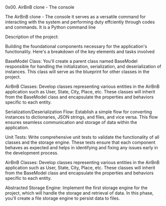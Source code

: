 0x00. AirBnB clone - The console

The AirBnB clone - The console it serves as a versatile command for interacting with the system and performing duty effciently through codes and commands. It is a Python command line 

Description of the project:

Building the foundational components necessary for the application's functionality. Here's a breakdown of the key elements and tasks involved

BaseModel Class: 
You'll create a parent class named BaseModel responsible for handling the initialization, serialization, and deserialization of instances. This class will serve as the blueprint for other classes in the project.

AirBnB Classes: 
Develop classes representing various entities in the AirBnB application such as User, State, City, Place, etc. These classes will inherit from the BaseModel class and encapsulate the properties and behaviors specific to each entity.

Serialization/Deserialization Flow: 
Establish a simple flow for converting instances to dictionaries, JSON strings, and files, and vice versa. This flow ensures seamless communication and storage of data within the application.

Unit Tests: 
Write comprehensive unit tests to validate the functionality of all classes and the storage engine. These tests ensure that each component behaves as expected and helps in identifying and fixing any issues early in the development process.

AirBnB Classes:
 Develop classes representing various entities in the AirBnB application such as User, State, City, Place, etc. These classes will inherit from the BaseModel class and encapsulate the properties and behaviors specific to each entity.

Abstracted Storage Engine:
 Implement the first storage engine for the project, which will handle the storage and retrieval of data. In this phase, you'll create a file storage engine to persist data to files.
